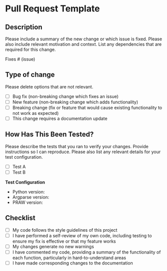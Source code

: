 # Pull Request Template

## Description

Please include a summary of the new change or which issue is fixed. Please also include relevant motivation and context. List any dependencies that are required for this change.

Fixes # (issue)

## Type of change

Please delete options that are not relevant.

- [ ] Bug fix (non-breaking change which fixes an issue)
- [ ] New feature (non-breaking change which adds functionality)
- [ ] Breaking change (fix or feature that would cause existing functionality to not work as expected)
- [ ] This change requires a documentation update

## How Has This Been Tested?

Please describe the tests that you ran to verify your changes. Provide instructions so I can reproduce. Please also list any relevant details for your test configuration.

- [ ] Test A
- [ ] Test B

**Test Configuration**
* Python version:
* Argparse version:
* PRAW version:

## Checklist

- [ ] My code follows the style guidelines of this project
- [ ] I have performed a self-review of my own code, including testing to ensure my fix is effective or that my feature works
- [ ] My changes generate no new warnings
- [ ] I have commented my code, providing a summary of the functionality of each function, particularly in hard-to-understand areas
- [ ] I have made corresponding changes to the documentation
